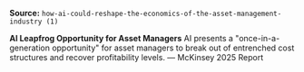 **Source:** `how-ai-could-reshape-the-economics-of-the-asset-management-industry (1)`

**AI Leapfrog Opportunity for Asset Managers**
AI presents a "once-in-a-generation opportunity" for asset managers to break out of entrenched cost structures and recover profitability levels. — McKinsey 2025 Report
